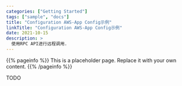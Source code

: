 ```yaml
---
categories: ["Getting Started"]
tags: ["sample", "docs"]
title: "Configuration AWS-App Config示例"
linkTitle: "Configuration AWS-App Config示例"
date: 2021-10-15
description: >
  使用RPC API进行远程调用.
---
```


{{% pageinfo %}}
This is a placeholder page. Replace it with your own content.
{{% /pageinfo %}}


TODO